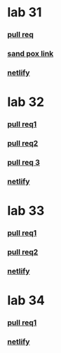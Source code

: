 

# lab 31

### [pull req](https://github.com/RulaAlqasem/todo-app/pull/2)
### [sand pox link ](https://codesandbox.io/s/strange-hamilton-g5dv1)
### [netlify](https://611cb3df85575da92e9d52e5--gifted-turing-757c74.netlify.app/)

# lab 32 

### [pull req1](https://github.com/RulaAlqasem/todo-app/pull/2)
 ### [pull req2](https://github.com/RulaAlqasem/todo-app/commit/30d1752846e7ea7562fc1bc762d6f3d164c1c2d6)
 ### [pull req 3](https://github.com/RulaAlqasem/todo-app/pull/7)
### [netlify](https://deploy-preview-7--eloquent-meninsky-cb757d.netlify.app/?utm_source=github&utm_campaign=bot_dp)

# lab 33

### [pull req1](https://github.com/RulaAlqasem/todo-app/pull/8)
 ### [pull req2](https://github.com/RulaAlqasem/todo-app/pull/9)

### [netlify](https://deploy-preview-9--admiring-liskov-58c84c.netlify.app/?utm_source=github&utm_campaign=bot_dp)

# lab 34 


 ### [pull req1](https://github.com/RulaAlqasem/todo-app/pull/10)

### [netlify](https://deploy-preview-10--pensive-kirch-f1e9d2.netlify.app/?utm_source=github&utm_campaign=bot_dp)


